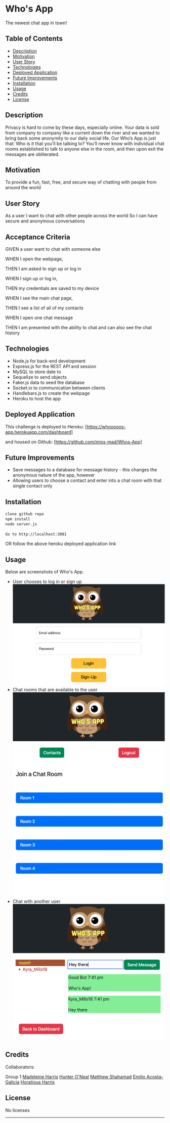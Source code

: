 # Who's App
The newest chat app in town!

## Table of Contents

- [Description](#description)
- [Motivation](#motivation)
- [User Story](#user-story)
- [Technologies](#Technologies)
- [Deployed Application](#deployed-application)
- [Future Improvements](#future-improvements)
- [Installation](#installation)
- [Usage](#usage)
- [Credits](#credits)
- [License](#license)

## Description

Privacy is hard to come by these days, especially online. Your data is sold from company to company like a current down the river and we wanted to bring back some anonymity to our daily social life. Our Who’s App is just that: Who is it that you’ll be talking to? You’ll never know with individual chat rooms established to talk to anyone else in the room, and then upon exit the messages are obliterated.

## Motivation

To provide a fun, fast, free, and secure way of chatting with people from around the world

## User Story

As a user
I want to chat with other people across the world
So I can have secure and anonymous conversations

## Acceptance Criteria 

GIVEN a user want to chat with someone else

WHEN I open the webpage,

THEN I am asked to sign up or log in

WHEN I sign up or log in,

THEN my credentials are saved to my device

WHEN I see the main chat page,

THEN I see a list of all of my contacts 

WHEN I open one chat message

THEN I am presented with the ability to chat and can also see the chat history

## Technologies

- Node.js for back-end development
- Express.js for the REST API and session
- MySQL to store date to
- Sequelize to send objects
- Faker.js data to seed the database
- Socket.io to communication between clients
- Handlebars.js to create the webpage
- Heroku to host the app

## Deployed Application

This challenge is deployed to Heroku: [https://whooooos-app.herokuapp.com/dashboard]

and housed on Github: [https://github.com/miss-mad/Whos-App]

## Future Improvements

* Save messages to a database for message history - this changes the anonymous nature of the app, however
* Allowing users to choose a contact and enter into a chat room with that single contact only

## Installation

```
clone github repo
npm install
node server.js

Go to http://localhost:3001
```
OR follow the above heroku deployed application link

## Usage

Below are screenshots of Who's App.

- User chooses to log in or sign up  
![Who's App Screenshot 1](./public/images/screenshots/whos-app-screenshot-original-1.JPG)
- Chat rooms that are available to the user 
![Who's App Screenshot 2](./public/images/screenshots/whos-app-screenshot-original-2.png)
- Chat with another user
![Who's App Screenshot 3](./public/images/screenshots/whos-app-screenshot-original-3.png)

## Credits

Collaborators:

Group 1 
 [Madeleine Harris](https://github.com/miss-mad)
 [Hunter O'Neal](https://github.com/HellaHunter)
 [Matthew Shahamad](https://github.com/MatthewShahamad)
 [Emilio Acosta-Galicia](https://github.com/EmilioAcostaG)
 [Horatious Harris](https://github.com/geekcoldhand)

## License

No licenses

---
